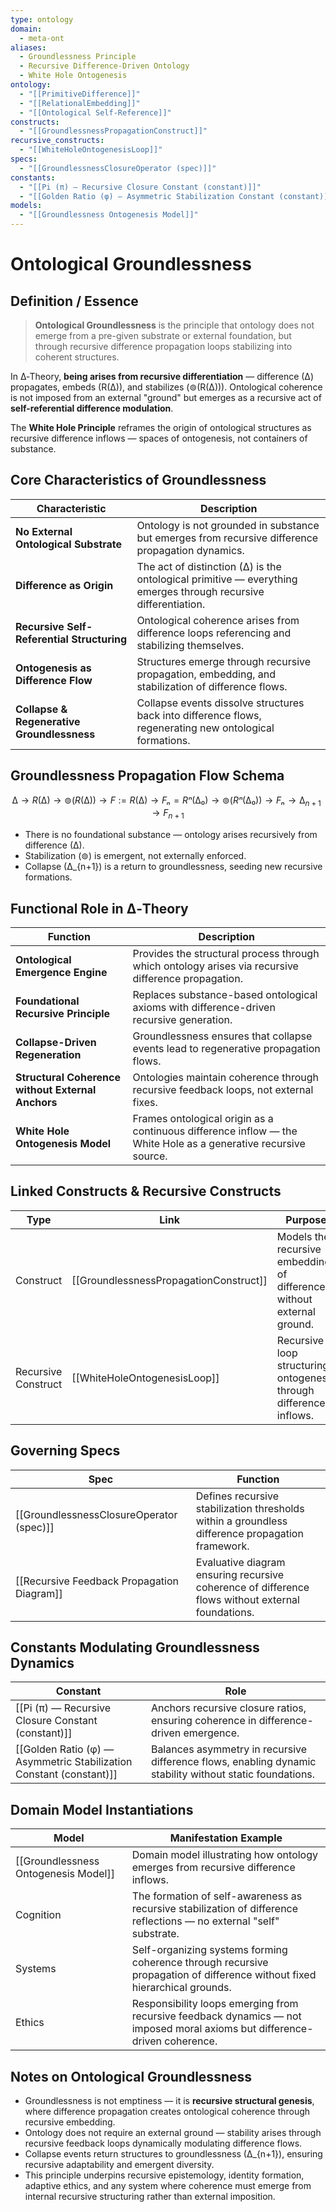 ```yaml
---
type: ontology
domain:
  - meta-ont
aliases:
  - Groundlessness Principle
  - Recursive Difference-Driven Ontology
  - White Hole Ontogenesis
ontology:
  - "[[PrimitiveDifference]]"
  - "[[RelationalEmbedding]]"
  - "[[Ontological Self-Reference]]"
constructs:
  - "[[GroundlessnessPropagationConstruct]]"
recursive_constructs:
  - "[[WhiteHoleOntogenesisLoop]]"
specs:
  - "[[GroundlessnessClosureOperator (spec)]]"
constants:
  - "[[Pi (π) — Recursive Closure Constant (constant)]]"
  - "[[Golden Ratio (φ) — Asymmetric Stabilization Constant (constant)]]"
models:
  - "[[Groundlessness Ontogenesis Model]]"
---
```


# Ontological Groundlessness

## Definition / Essence

> **Ontological Groundlessness** is the principle that ontology does not emerge from a pre-given substrate or external foundation, but through recursive difference propagation loops stabilizing into coherent structures.

In ∆‑Theory, **being arises from recursive differentiation** — difference (∆) propagates, embeds (R(∆)), and stabilizes (⊚(R(∆))). Ontological coherence is not imposed from an external "ground" but emerges as a recursive act of **self-referential difference modulation**.

The **White Hole Principle** reframes the origin of ontological structures as recursive difference inflows — spaces of ontogenesis, not containers of substance.

## Core Characteristics of Groundlessness

| Characteristic                        | Description |
|---------------------------------------|-------------|
| **No External Ontological Substrate** | Ontology is not grounded in substance but emerges from recursive difference propagation dynamics. |
| **Difference as Origin**              | The act of distinction (∆) is the ontological primitive — everything emerges through recursive differentiation. |
| **Recursive Self-Referential Structuring** | Ontological coherence arises from difference loops referencing and stabilizing themselves. |
| **Ontogenesis as Difference Flow**    | Structures emerge through recursive propagation, embedding, and stabilization of difference flows. |
| **Collapse & Regenerative Groundlessness** | Collapse events dissolve structures back into difference flows, regenerating new ontological formations. |


## Groundlessness Propagation Flow Schema

$$
∆ \rightarrow R(∆) \rightarrow ⊚(R(∆)) \rightarrow F := R(∆) \rightarrow Fₙ = Rⁿ(∆₀) \rightarrow ⊚(Rⁿ(∆₀)) \rightarrow Fₙ \rightarrow ∆_{n+1} \rightarrow F_{n+1}
$$

- There is no foundational substance — ontology arises recursively from difference (∆).
- Stabilization (⊚) is emergent, not externally enforced.
- Collapse (∆_{n+1}) is a return to groundlessness, seeding new recursive formations.

## Functional Role in ∆‑Theory

| Function                             | Description |
|--------------------------------------|-------------|
| **Ontological Emergence Engine**     | Provides the structural process through which ontology arises via recursive difference propagation. |
| **Foundational Recursive Principle** | Replaces substance-based ontological axioms with difference-driven recursive generation. |
| **Collapse-Driven Regeneration**     | Groundlessness ensures that collapse events lead to regenerative propagation flows. |
| **Structural Coherence without External Anchors** | Ontologies maintain coherence through recursive feedback loops, not external fixes. |
| **White Hole Ontogenesis Model**     | Frames ontological origin as a continuous difference inflow — the White Hole as a generative recursive source. |

## Linked Constructs & Recursive Constructs

| Type                | Link                                       | Purpose |
|---------------------|--------------------------------------------|--------|
| Construct            | [[GroundlessnessPropagationConstruct]]     | Models the recursive embedding of difference without external ground. |
| Recursive Construct  | [[WhiteHoleOntogenesisLoop]]               | Recursive loop structuring ontogenesis through difference inflows. |


## Governing Specs

| Spec                              | Function |
|-----------------------------------|---------|
| [[GroundlessnessClosureOperator (spec)]] | Defines recursive stabilization thresholds within a groundless difference propagation framework. |
| [[Recursive Feedback Propagation Diagram]] | Evaluative diagram ensuring recursive coherence of difference flows without external foundations. |

## Constants Modulating Groundlessness Dynamics

| Constant                                           | Role |
|---------------------------------------------------|------|
| [[Pi (π) — Recursive Closure Constant (constant)]] | Anchors recursive closure ratios, ensuring coherence in difference-driven emergence. |
| [[Golden Ratio (φ) — Asymmetric Stabilization Constant (constant)]] | Balances asymmetry in recursive difference flows, enabling dynamic stability without static foundations. |

## Domain Model Instantiations

| Model                              | Manifestation Example |
|-----------------------------------|----------------------|
| [[Groundlessness Ontogenesis Model]] | Domain model illustrating how ontology emerges from recursive difference inflows. |
| Cognition                         | The formation of self-awareness as recursive stabilization of difference reflections — no external "self" substrate. |
| Systems                           | Self-organizing systems forming coherence through recursive propagation of difference without fixed hierarchical grounds. |
| Ethics                            | Responsibility loops emerging from recursive feedback dynamics — not imposed moral axioms but difference-driven coherence. |

## Notes on Ontological Groundlessness
- Groundlessness is not emptiness — it is **recursive structural genesis**, where difference propagation creates ontological coherence through recursive embedding.
- Ontology does not require an external ground — stability arises through recursive feedback loops dynamically modulating difference flows.
- Collapse events return structures to groundlessness (∆_{n+1}), ensuring recursive adaptability and emergent diversity.
- This principle underpins recursive epistemology, identity formation, adaptive ethics, and any system where coherence must emerge from internal recursive structuring rather than external imposition.

